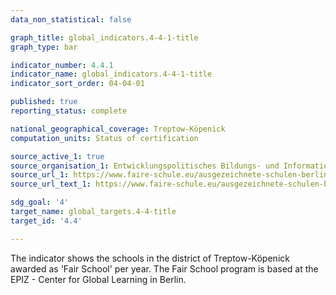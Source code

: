 ```yaml
---
data_non_statistical: false

graph_title: global_indicators.4-4-1-title
graph_type: bar

indicator_number: 4.4.1
indicator_name: global_indicators.4-4-1-title
indicator_sort_order: 04-04-01

published: true
reporting_status: complete

national_geographical_coverage: Treptow-Köpenick
computation_units: Status of certification

source_active_1: true
source_organisation_1: Entwicklungspolitisches Bildungs- und Informationszentrum e.V. – EPIZ
source_url_1: https://www.faire-schule.eu/ausgezeichnete-schulen-berlin/
source_url_text_1: https://www.faire-schule.eu/ausgezeichnete-schulen-berlin/

sdg_goal: '4'
target_name: global_targets.4-4-title
target_id: '4.4'

---
```


The indicator shows the schools in the district of Treptow-Köpenick awarded as 'Fair School' per year. The Fair School program is based at the EPIZ - Center for Global Learning in Berlin.
